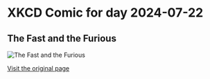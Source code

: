 
# XKCD Comic for day 2024-07-22

## The Fast and the Furious

![The Fast and the Furious](https://imgs.xkcd.com/comics/the_fast_and_the_furious.jpg "Sometimes when I steer shopping carts around corners, I slide them a little and pretend I'm getting the blue spark boost.")

[Visit the original page](https://xkcd.com/127/)
